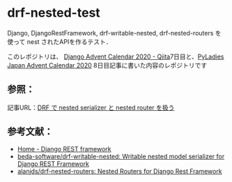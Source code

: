 # drf-nested-test
Django, DjangoRestFramework, drf-writable-nested, drf-nested-routers を使って nest されたAPIを作るテスト．

このレポジトリは、
[Django Advent Calendar 2020 - Qiita](https://qiita.com/advent-calendar/2020/django)7日目と、[PyLadies Japan Advent Calendar 2020](https://adventar.org/calendars/5685) 8日目記事に書いた内容のレポジトリです


## 参照：

記事URL：[DRF で nested serializer と nested router を扱う](https://zenn.dev/shinseitaro/books/fdfe51e9ddd8798494b6)

## 参考文献：
+ [Home - Django REST framework](https://www.django-rest-framework.org/)
+ [beda-software/drf-writable-nested: Writable nested model serializer for Django REST Framework](https://github.com/beda-software/drf-writable-nested)
+ [alanjds/drf-nested-routers: Nested Routers for Django Rest Framework](https://github.com/alanjds/drf-nested-routers)



